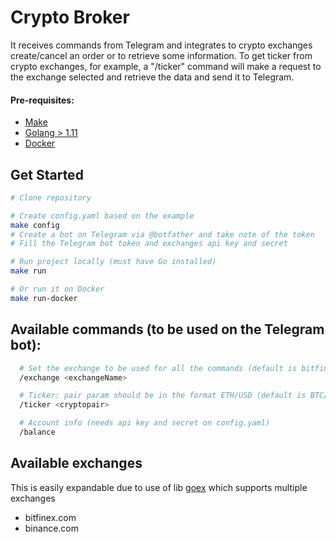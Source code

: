 # Crypto Broker

It receives commands from Telegram and integrates to crypto exchanges create/cancel an order or to retrieve some information.
To get ticker from crypto exchanges, for example, a "/ticker" command will make a request to the exchange selected and retrieve the data and send it to Telegram.



#### Pre-requisites:
- [Make](https://www.gnu.org/software/make/)
- [Golang > 1.11](https://golang.org/doc/install)
- [Docker](https://docs.docker.com/install/)

## Get Started

```bash
# Clone repository

# Create config.yaml based on the example
make config
# Create a bot on Telegram via @botfather and take note of the token
# Fill the Telegram bot token and exchanges api key and secret

# Run project locally (must have Go installed)
make run

# Or run it on Docker
make run-docker 
```


## Available commands (to be used on the Telegram bot):
```bash
  # Set the exchange to be used for all the commands (default is bitfinex.com), which show be the same name as specified on config.yaml
  /exchange <exchangeName>

  # Ticker: pair param should be in the format ETH/USD (default is BTC/USD)
  /ticker <cryptopair>

  # Account info (needs api key and secret on config.yaml)
  /balance
```
## Available exchanges
This is easily expandable due to use of lib [goex](github.com/nntaoli-project/goex) which supports multiple exchanges
- bitfinex.com
- binance.com